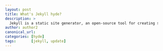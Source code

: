 ```yaml
---
layout: post
title: What's Jekyll hyde?
description: >
  Jekyll is a static site generator, an open-source tool for creating simple yet powerful websites of all shapes and sizes.
author: author2
canonical_url:
categories: [hyde]
tags:       [jekyll, update]
---
```




[docs]: ../../docs/README.md
